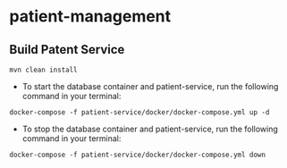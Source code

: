 # patient-management

## Build Patent Service

```shell
mvn clean install
```

* To start the database container and patient-service, run the following command in your terminal:

```shell
docker-compose -f patient-service/docker/docker-compose.yml up -d
```

* To stop the database container and patient-service, run the following command in your terminal:

```shell
docker-compose -f patient-service/docker/docker-compose.yml down
```
